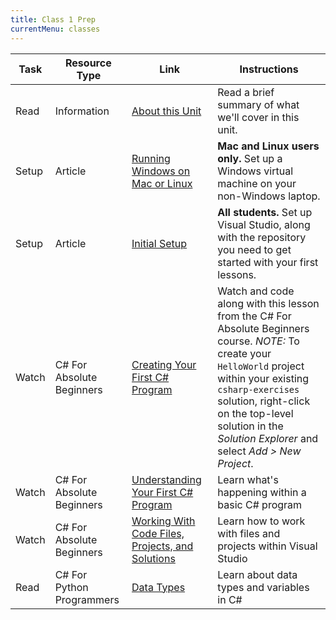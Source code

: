 ```yaml
---
title: Class 1 Prep
currentMenu: classes
---
```


Task | Resource Type | Link | Instructions
|----|---------------|------|-------------|
Read | Information | [About this Unit](../../about/) | Read a brief summary of what we'll cover in this unit.
Setup | Article | [Running Windows on Mac or Linux](./running-windows-on-mac-linux.html) | **Mac and Linux users only.** Set up a Windows virtual machine on your non-Windows laptop.
Setup | Article | [Initial Setup](./setup.html) | **All students.** Set up Visual Studio, along with the repository you need to get started with your first lessons.
Watch | C# For Absolute Beginners | [Creating Your First C# Program](https://mva.microsoft.com/en-us/training-courses/c-fundamentals-for-absolute-beginners-16169?l=p90QdGQIC_7106218949) | Watch and code along with this lesson from the C# For Absolute Beginners course. *NOTE:* To create your `HelloWorld` project within your existing `csharp-exercises` solution, right-click on the top-level solution in the *Solution Explorer* and select *Add > New Project*.
Watch | C# For Absolute Beginners | [Understanding Your First C# Program](https://mva.microsoft.com/en-us/training-courses/c-fundamentals-for-absolute-beginners-16169?l=BQvowJQIC_306218949) | Learn what's happening within a basic C# program
Watch | C# For Absolute Beginners | [Working With Code Files, Projects, and Solutions](https://mva.microsoft.com/en-us/training-courses/c-fundamentals-for-absolute-beginners-16169?l=vE6GqMQIC_506218949) | Learn how to work with files and projects within Visual Studio
Read | C# For Python Programmers | [Data Types](../../csharp4python/data-types/) | Learn about data types and variables in C#
